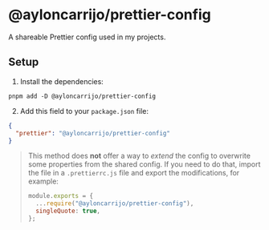 # @ayloncarrijo/prettier-config

A shareable Prettier config used in my projects.

## Setup

1. Install the dependencies:

```
pnpm add -D @ayloncarrijo/prettier-config
```

2. Add this field to your `package.json` file:

```json
{
  "prettier": "@ayloncarrijo/prettier-config"
}
```

> This method does **not** offer a way to _extend_ the config to overwrite some properties from the shared config. If you need to do that, import the file in a `.prettierrc.js` file and export the modifications, for example:
>
> ```js
> module.exports = {
>   ...require("@ayloncarrijo/prettier-config"),
>   singleQuote: true,
> };
> ```
